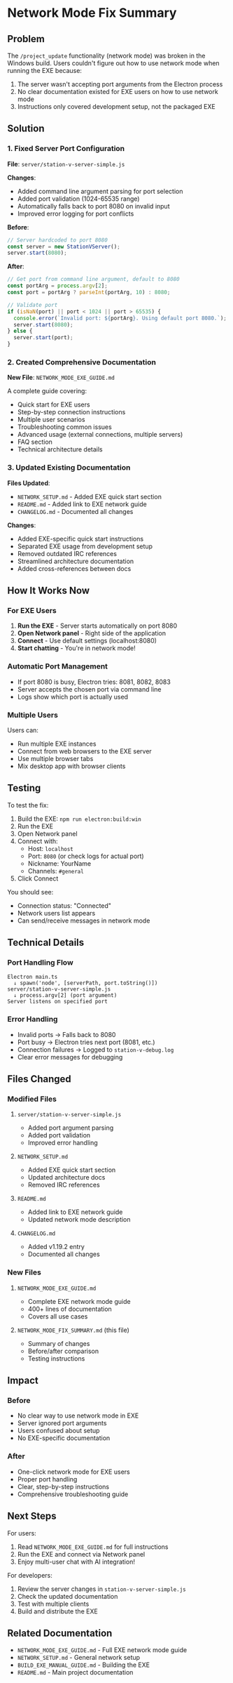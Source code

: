 # Network Mode Fix Summary

## Problem

The `/project_update` functionality (network mode) was broken in the Windows build. Users couldn't figure out how to use network mode when running the EXE because:

1. The server wasn't accepting port arguments from the Electron process
2. No clear documentation existed for EXE users on how to use network mode
3. Instructions only covered development setup, not the packaged EXE

## Solution

### 1. Fixed Server Port Configuration

**File**: `server/station-v-server-simple.js`

**Changes**:
- Added command line argument parsing for port selection
- Added port validation (1024-65535 range)
- Automatically falls back to port 8080 on invalid input
- Improved error logging for port conflicts

**Before**:
```javascript
// Server hardcoded to port 8080
const server = new StationVServer();
server.start(8080);
```

**After**:
```javascript
// Get port from command line argument, default to 8080
const portArg = process.argv[2];
const port = portArg ? parseInt(portArg, 10) : 8080;

// Validate port
if (isNaN(port) || port < 1024 || port > 65535) {
  console.error(`Invalid port: ${portArg}. Using default port 8080.`);
  server.start(8080);
} else {
  server.start(port);
}
```

### 2. Created Comprehensive Documentation

**New File**: `NETWORK_MODE_EXE_GUIDE.md`

A complete guide covering:
- Quick start for EXE users
- Step-by-step connection instructions
- Multiple user scenarios
- Troubleshooting common issues
- Advanced usage (external connections, multiple servers)
- FAQ section
- Technical architecture details

### 3. Updated Existing Documentation

**Files Updated**:
- `NETWORK_SETUP.md` - Added EXE quick start section
- `README.md` - Added link to EXE network guide
- `CHANGELOG.md` - Documented all changes

**Changes**:
- Added EXE-specific quick start instructions
- Separated EXE usage from development setup
- Removed outdated IRC references
- Streamlined architecture documentation
- Added cross-references between docs

## How It Works Now

### For EXE Users

1. **Run the EXE** - Server starts automatically on port 8080
2. **Open Network panel** - Right side of the application
3. **Connect** - Use default settings (localhost:8080)
4. **Start chatting** - You're in network mode!

### Automatic Port Management

- If port 8080 is busy, Electron tries: 8081, 8082, 8083
- Server accepts the chosen port via command line
- Logs show which port is actually used

### Multiple Users

Users can:
- Run multiple EXE instances
- Connect from web browsers to the EXE server
- Use multiple browser tabs
- Mix desktop app with browser clients

## Testing

To test the fix:

1. Build the EXE: `npm run electron:build:win`
2. Run the EXE
3. Open Network panel
4. Connect with:
   - Host: `localhost`
   - Port: `8080` (or check logs for actual port)
   - Nickname: YourName
   - Channels: `#general`
5. Click Connect

You should see:
- Connection status: "Connected"
- Network users list appears
- Can send/receive messages in network mode

## Technical Details

### Port Handling Flow

```
Electron main.ts
  ↓ spawn('node', [serverPath, port.toString()])
server/station-v-server-simple.js
  ↓ process.argv[2] (port argument)
Server listens on specified port
```

### Error Handling

- Invalid ports → Falls back to 8080
- Port busy → Electron tries next port (8081, etc.)
- Connection failures → Logged to `station-v-debug.log`
- Clear error messages for debugging

## Files Changed

### Modified Files

1. `server/station-v-server-simple.js`
   - Added port argument parsing
   - Added port validation
   - Improved error handling

2. `NETWORK_SETUP.md`
   - Added EXE quick start section
   - Updated architecture docs
   - Removed IRC references

3. `README.md`
   - Added link to EXE network guide
   - Updated network mode description

4. `CHANGELOG.md`
   - Added v1.19.2 entry
   - Documented all changes

### New Files

1. `NETWORK_MODE_EXE_GUIDE.md`
   - Complete EXE network mode guide
   - 400+ lines of documentation
   - Covers all use cases

2. `NETWORK_MODE_FIX_SUMMARY.md` (this file)
   - Summary of changes
   - Before/after comparison
   - Testing instructions

## Impact

### Before
- No clear way to use network mode in EXE
- Server ignored port arguments
- Users confused about setup
- No EXE-specific documentation

### After
- One-click network mode for EXE users
- Proper port handling
- Clear, step-by-step instructions
- Comprehensive troubleshooting guide

## Next Steps

For users:
1. Read `NETWORK_MODE_EXE_GUIDE.md` for full instructions
2. Run the EXE and connect via Network panel
3. Enjoy multi-user chat with AI integration!

For developers:
1. Review the server changes in `station-v-server-simple.js`
2. Check the updated documentation
3. Test with multiple clients
4. Build and distribute the EXE

## Related Documentation

- `NETWORK_MODE_EXE_GUIDE.md` - Full EXE network mode guide
- `NETWORK_SETUP.md` - General network setup
- `BUILD_EXE_MANUAL_GUIDE.md` - Building the EXE
- `README.md` - Main project documentation

